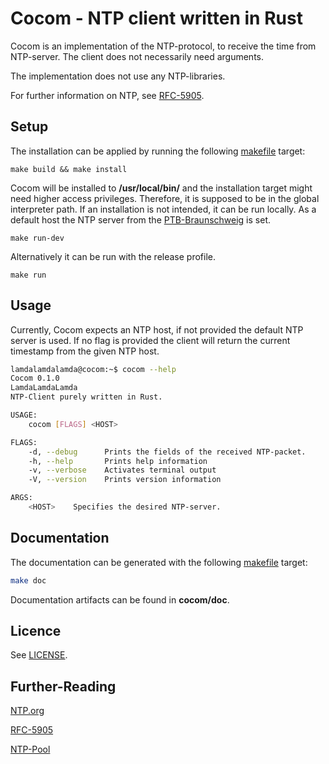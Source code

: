 # Cocom - NTP client written in Rust

Cocom is an implementation of the NTP-protocol, to receive 
the time from NTP-server. The client does not necessarily need arguments.

The implementation does not use any NTP-libraries.

For further information on NTP, see [RFC-5905](https://tools.ietf.org/html/rfc5905#section-7).

## Setup
The installation can be applied by running the following [makefile](makefile) target:

```
make build && make install 
```

Cocom will be installed to **/usr/local/bin/** and the installation target might need higher access privileges. Therefore, it is supposed to be in the global interpreter path. 
If an installation is not intended, it can be run locally. As a default host the NTP
server from the [PTB-Braunschweig](https://www.ptb.de) is set.

```
make run-dev
```

Alternatively it can be run with the release profile.

```
make run
```

## Usage

Currently, Cocom expects an NTP host, if not provided the default NTP server is used. If no flag is provided the client will
 return the current timestamp from the given NTP host.

```sh
lamdalamdalamda@cocom:~$ cocom --help
Cocom 0.1.0
LamdaLamdaLamda 
NTP-Client purely written in Rust.

USAGE:
    cocom [FLAGS] <HOST>

FLAGS:
    -d, --debug      Prints the fields of the received NTP-packet.
    -h, --help       Prints help information
    -v, --verbose    Activates terminal output
    -V, --version    Prints version information

ARGS:
    <HOST>    Specifies the desired NTP-server.

```


## Documentation

The documentation can be generated with the following [makefile](makefile) target:

```sh
make doc
```

Documentation artifacts can be found in **cocom/doc**.

## Licence

See [LICENSE](LICENSE).

## Further-Reading

[NTP.org](http://www.ntp.org/) 

[RFC-5905](https://tools.ietf.org/html/rfc5905#section-7)

[NTP-Pool](https://www.ntppool.org/en/)